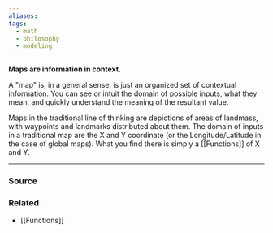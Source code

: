 ```yaml
---
aliases: 
tags:
  - math
  - philosophy
  - modeling
---
```

**Maps are information in context.**

A "map" is, in a general sense, is just an organized set of contextual information. You can see or intuit the domain of possible inputs, what they mean, and quickly understand the meaning of the resultant value. 

Maps in the traditional line of thinking are depictions of areas of landmass, with waypoints and landmarks distributed about them. The domain of inputs in a traditional map are the X and Y coordinate (or the Longitude/Latitude in the case of global maps). What you find there is simply a [[Functions]] of X and Y.

---

### Source


### Related
- [[Functions]]